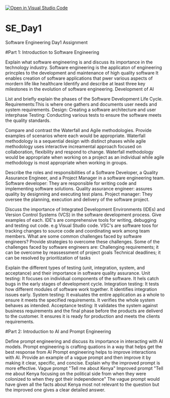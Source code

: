 [![Open in Visual Studio Code](https://classroom.github.com/assets/open-in-vscode-2e0aaae1b6195c2367325f4f02e2d04e9abb55f0b24a779b69b11b9e10269abc.svg)](https://classroom.github.com/online_ide?assignment_repo_id=15565952&assignment_repo_type=AssignmentRepo)
# SE_Day1
Software Engineering Day1 Assignment

#Part 1: Introduction to Software Engineering

Explain what software engineering is and discuss its importance in the technology industry.
Software engineering is the applicaton of engineering princples to the development and maintenance of high quality software
It enables creation of software applications that pwer various aspects of mordern life like healthcare
Identify and describe at least three key milestones in the evolution of software engineering.
Development of AI

List and briefly explain the phases of the Software Development Life Cycle.
Requirements:This is where one gathers and documents user needs and system requirements.
Design: Creating a software architecture and user interphase
Testing: Conducting various tests to ensure the software meets the quality standards.

Compare and contrast the Waterfall and Agile methodologies. Provide examples of scenarios where each would be appropriate.
Waterfall methodology is a sequential design with distinct phases while agile methodology uses interactive increamental approach focused on collaboration, flexibility and respond to change. Waterfall methodology would be appropriate when working on a project as an individual while agile methodology is most appropriate when working in groups.

Describe the roles and responsibilities of a Software Developer, a Quality Assurance Engineer, and a Project Manager in a software engineering team.
Software developer: They are responsible for writing code and implementing software solutions.
Quality assurance engineer: assures quality by designning and executing test plans.
Project manager: They oversee the planning, execution and delivery of the software project.

Discuss the importance of Integrated Development Environments (IDEs) and Version Control Systems (VCS) in the software development process. Give examples of each.
IDE's are comprehensive tools for writing, debugging and testing out code. e.g Visual Studio code.
VSC's are software toos for tracking changes to source code and coordinating work among team members.
What are some common challenges faced by software engineers? Provide strategies to overcome these challenges.
Some of the challenges faced by software engineers are:
Challenging requirements; it can be overcome by reassessment of project goals
Technical deadlines; it can be resolved by prioritization of tasks

Explain the different types of testing (unit, integration, system, and acceptance) and their importance in software quality assurance.
Unit testing: It focuses on individual components of the software. It hels catch bugs in the early stages of development cycle.
Integration testing: It tests how different modules of software work together. It identifies integration issues early.
System testing: It evaluates the entire application as a whole to ensure it meets the specified requirements. It verifies the whole system behaves as intended.
Acceptance testing: It validates the system against business requirements and the final phase before the products are deliverd to the customer. It ensures it is ready for production and meets the clients requirements.

#Part 2: Introduction to AI and Prompt Engineering


Define prompt engineering and discuss its importance in interacting with AI models.
Prompt engineering is crafting quations in a way that helps get the best response from AI
Prompt engineering helps to improve interactions with AI.
Provide an example of a vague prompt and then improve it by making it clear, specific, and concise. Explain why the improved prompt is more effective.
Vague prompt "Tell me about Kenya"
Improved prompt "Tell me about Kenya focusing on the political side from when they were colonized to when they got their independence"
The vague prompt would have given all the facts about Kenya most not relevant to the question but the improved one gives a clear detailed answer.
